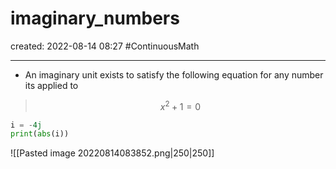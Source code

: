 
# imaginary_numbers
created: 2022-08-14 08:27
#ContinuousMath 

---
- An imaginary unit exists to satisfy the following equation for any number its applied to 
> $$x^{2}+1=0$$
```python
i = -4j
print(abs(i))
```


![[Pasted image 20220814083852.png|250|250]]